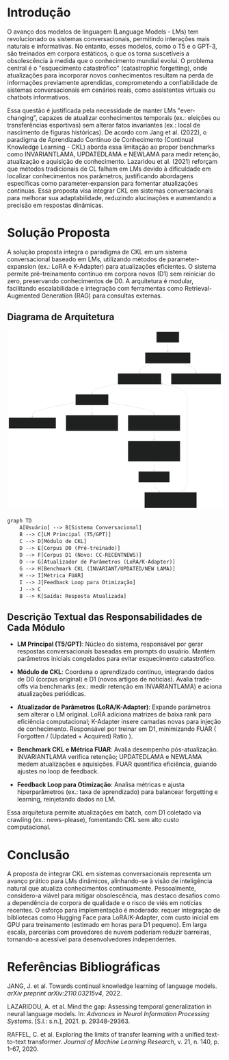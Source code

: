 # Introdução

O avanço dos modelos de linguagem (Language Models - LMs) tem revolucionado os sistemas conversacionais, permitindo interações mais naturais e informativas. No entanto, esses modelos, como o T5 e o GPT-3, são treinados em corpora estáticos, o que os torna suscetíveis a obsolescência à medida que o conhecimento mundial evolui. O problema central é o "esquecimento catastrófico" (catastrophic forgetting), onde atualizações para incorporar novos conhecimentos resultam na perda de informações previamente aprendidas, comprometendo a confiabilidade de sistemas conversacionais em cenários reais, como assistentes virtuais ou chatbots informativos.

Essa questão é justificada pela necessidade de manter LMs "ever-changing", capazes de atualizar conhecimentos temporais (ex.: eleições ou transferências esportivas) sem alterar fatos invariantes (ex.: local de nascimento de figuras históricas). De acordo com Jang et al. (2022), o paradigma de Aprendizado Contínuo de Conhecimento (Continual Knowledge Learning - CKL) aborda essa limitação ao propor benchmarks como INVARIANTLAMA, UPDATEDLAMA e NEWLAMA para medir retenção, atualização e aquisição de conhecimento. Lazaridou et al. (2021) reforçam que métodos tradicionais de CL falham em LMs devido à dificuldade em localizar conhecimentos nos parâmetros, justificando abordagens específicas como parameter-expansion para fomentar atualizações contínuas. Essa proposta visa integrar CKL em sistemas conversacionais para melhorar sua adaptabilidade, reduzindo alucinações e aumentando a precisão em respostas dinâmicas.

# Solução Proposta

A solução proposta integra o paradigma de CKL em um sistema conversacional baseado em LMs, utilizando métodos de parameter-expansion (ex.: LoRA e K-Adapter) para atualizações eficientes. O sistema permite pré-treinamento contínuo em corpora novos (D1) sem reiniciar do zero, preservando conhecimentos de D0. A arquitetura é modular, facilitando escalabilidade e integração com ferramentas como Retrieval-Augmented Generation (RAG) para consultas externas.

## Diagrama de Arquitetura


![Diagrama de Arquitetura](Mermaid%20Diagram.svg)

```mermaid
graph TD
    A[Usuário] --> B[Sistema Conversacional]
    B --> C[LM Principal (T5/GPT)]
    C --> D[Módulo de CKL]
    D --> E[Corpus D0 (Pré-treinado)]
    D --> F[Corpus D1 (Novo: CC-RECENTNEWS)]
    D --> G[Atualizador de Parâmetros (LoRA/K-Adapter)]
    G --> H[Benchmark CKL (INVARIANT/UPDATED/NEW LAMA)]
    H --> I[Métrica FUAR]
    I --> J[Feedback Loop para Otimização]
    J --> C
    B --> K[Saída: Resposta Atualizada]
```

## Descrição Textual das Responsabilidades de Cada Módulo

- **LM Principal (T5/GPT)**: Núcleo do sistema, responsável por gerar respostas conversacionais baseadas em prompts do usuário. Mantém parâmetros iniciais congelados para evitar esquecimento catastrófico.
  
- **Módulo de CKL**: Coordena o aprendizado contínuo, integrando dados de D0 (corpus original) e D1 (novos artigos de notícias). Avalia trade-offs via benchmarks (ex.: medir retenção em INVARIANTLAMA) e aciona atualizações periódicas.

- **Atualizador de Parâmetros (LoRA/K-Adapter)**: Expande parâmetros sem alterar o LM original. LoRA adiciona matrizes de baixa rank para eficiência computacional; K-Adapter insere camadas novas para injeção de conhecimento. Responsável por treinar em D1, minimizando FUAR ( Forgotten / (Updated + Acquired) Ratio ).

- **Benchmark CKL e Métrica FUAR**: Avalia desempenho pós-atualização. INVARIANTLAMA verifica retenção; UPDATEDLAMA e NEWLAMA medem atualizações e aquisições. FUAR quantifica eficiência, guiando ajustes no loop de feedback.

- **Feedback Loop para Otimização**: Analisa métricas e ajusta hiperparâmetros (ex.: taxa de aprendizado) para balancear forgetting e learning, reinjetando dados no LM.

Essa arquitetura permite atualizações em batch, com D1 coletado via crawling (ex.: news-please), fomentando CKL sem alto custo computacional.

# Conclusão

A proposta de integrar CKL em sistemas conversacionais representa um avanço prático para LMs dinâmicos, alinhando-se à visão de inteligência natural que atualiza conhecimentos continuamente. Pessoalmente, considero-a viável para mitigar obsolescência, mas destaco desafios como a dependência de corpora de qualidade e o risco de viés em notícias recentes. O esforço para implementação é moderado: requer integração de bibliotecas como Hugging Face para LoRA/K-Adapter, com custo inicial em GPU para treinamento (estimado em horas para D1 pequeno). Em larga escala, parcerias com provedores de nuvem poderiam reduzir barreiras, tornando-a acessível para desenvolvedores independentes.

# Referências Bibliográficas

JANG, J. et al. Towards continual knowledge learning of language models. *arXiv preprint arXiv:2110.03215v4*, 2022.

LAZARIDOU, A. et al. Mind the gap: Assessing temporal generalization in neural language models. In: *Advances in Neural Information Processing Systems*. [S.l.: s.n.], 2021. p. 29348-29363.

RAFFEL, C. et al. Exploring the limits of transfer learning with a unified text-to-text transformer. *Journal of Machine Learning Research*, v. 21, n. 140, p. 1-67, 2020.